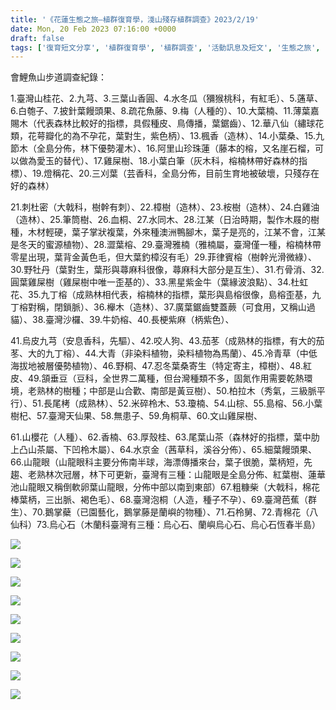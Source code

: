 ```yaml
---
title: '《花蓮生態之旅—植群復育學，淺山殘存植群調查》2023/2/19'
date: Mon, 20 Feb 2023 07:16:00 +0000
draft: false
tags: ['復育短文分享', '植群復育學', '植群調查', '活動訊息及短文', '生態之旅', '花蓮']
---
```


會鯉魚山步道調查紀錄：

1.臺灣山桂花、2.九芎、3.三葉山香圓、4.水冬瓜（獼猴桃科，有紅毛）、5.蓪草、6.白匏子、7.披針葉饅頭果、8.疏花魚藤、9.梅（人種的）、10.大葉楠、11.薄葉嘉賜木（代表森林比較好的指標，具假種皮、鳥傳播，葉鋸齒）、12.華八仙（繡球花類，花萼瓣化的為不孕花，葉對生，紫色柄）、13.楓香（造林）、14.小葉桑、15.九節木（全島分佈，林下優勢灌木）、16.阿里山珍珠蓮（藤本的榕，又名崖石榴，可以做為愛玉的替代）、17.雞屎樹、18.小葉白筆（灰木科，榕楠林帶好森林的指標）、19.燈稱花、20.三刈葉（芸香科，全島分佈，目前生育地被破壞，只殘存在好的森林）

21.刺杜密（大戟科，樹幹有刺）、22.樟樹（造林）、23.桉樹（造林）、24.白雞油（造林）、25.筆筒樹、26.血桐、27.水同木、28.江某（日治時期，製作木屐的樹種，木材輕硬，葉子掌狀複葉，外來種澳洲鴨腳木，葉子是亮的，江某不會，江某是冬天的蜜源植物）、28.澀葉榕、29.臺灣雅楠（雅楠屬，臺灣僅一種，榕楠林帶零星出現，葉背金黃色毛，但大葉釣樟沒有毛）29.菲律賓榕（樹幹光滑微綠）、30.野牡丹（葉對生，葉形與蕁麻科很像，蕁麻科大部分是互生）、31.冇骨消、32.圓葉雞屎樹（雞屎樹中唯一歪基的）、33.黑星紫金牛（葉緣波浪點）、34.杜虹花、35.九丁榕（成熟林相代表，榕楠林的指標，葉形與島榕很像，島榕歪基，九丁榕對稱，閉鎖脈）、36.櫸木（造林）、37.廣葉鋸齒雙蓋蕨（可食用，又稱山過貓）、38.臺灣沙欏、39.牛奶榕、40.長梗紫麻（柄紫色）、

41.烏皮九芎（安息香科，先驅）、42.咬人狗、43.茄苳（成熟林的指標，有大的茄苳、大的九丁榕）、44.大青（非染料植物，染料植物為馬蘭）、45.冷青草（中低海拔地被層優勢植物）、46.野桐、47.忍冬葉桑寄生（特定寄主，樟樹）、48.紅皮、49.頷垂豆（豆科，全世界二萬種，但台灣種類不多，固氮作用需要乾熱環境，老熟林的樹種；中部是山合歡、南部是黃豆樹）、50.柏拉木（秀氣，三級脈平行）、51.長尾栲（成熟林）、52.米碎柃木、53.瓊楠、54.山棕、55.島榕、56.小葉樹杞、57.臺灣天仙果、58.無患子、59.角桐草、60.文山雞屎樹、

61.山櫻花（人種）、62.香楠、63.厚殼桂、63.尾葉山茶（森林好的指標，葉中肋上凸山茶屬、下凹柃木屬）、64.水京金（茜草科，溪谷分佈）、65.細葉饅頭果、66.山龍眼（山龍眼科主要分佈南半球，海漂傳播來台，葉子很脆，葉柄短，先趨、老熟林次冠層，林下可更新，臺灣有三種：山龍眼是全島分佈、紅葉樹、蓮華池山龍眼又稱倒軟卵葉山龍眼，分佈中部以南到東部）67.粗糠柴（大戟科，棉花棒葉柄，三出脈、褐色毛）、68.臺灣泡桐（人造，種子不孕）、69.臺灣芭蕉（群生）、70.鵝掌蘗（已園藝化，鵝掌藤是蘭嶼的物種）、71.石柃舅、72.青棉花（八仙科）73.烏心石（木蘭科臺灣有三種：烏心石、蘭嶼烏心石、烏心石恆春半島）

![](https://www.reforestation.tw/wp-content/uploads/2023/06/20230219-花蓮生態之旅—植群復育學，淺山殘存植群調查-1024x768.jpg)

![](https://www.reforestation.tw/wp-content/uploads/2023/06/20230219-花蓮生態之旅—植群復育學，淺山殘存植群調查2-1024x768.jpg)

![](https://www.reforestation.tw/wp-content/uploads/2023/06/20230219-花蓮生態之旅—植群復育學，淺山殘存植群調查10-1024x768.jpg)

![](https://www.reforestation.tw/wp-content/uploads/2023/06/20230219-花蓮生態之旅—植群復育學，淺山殘存植群調查3-768x1024.jpg)

![](https://www.reforestation.tw/wp-content/uploads/2023/06/20230219-花蓮生態之旅—植群復育學，淺山殘存植群調查5-768x1024.jpg)

![](https://www.reforestation.tw/wp-content/uploads/2023/06/20230219-花蓮生態之旅—植群復育學，淺山殘存植群調查6-768x1024.jpg)

![](https://www.reforestation.tw/wp-content/uploads/2023/06/20230219-花蓮生態之旅—植群復育學，淺山殘存植群調查7-768x1024.jpg)

![](https://www.reforestation.tw/wp-content/uploads/2023/06/20230219-花蓮生態之旅—植群復育學，淺山殘存植群調查4-768x1024.jpg)

![](https://www.reforestation.tw/wp-content/uploads/2023/06/20230219-花蓮生態之旅—植群復育學，淺山殘存植群調查8-768x1024.jpg)